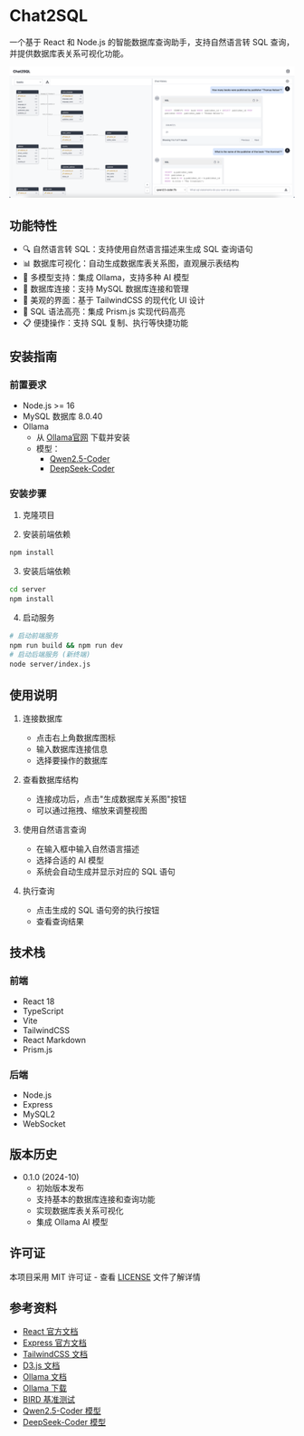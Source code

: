 # Chat2SQL

一个基于 React 和 Node.js 的智能数据库查询助手，支持自然语言转 SQL 查询，并提供数据库表关系可视化功能。

![alt text](image.png)

## 功能特性

- 🔍 自然语言转 SQL：支持使用自然语言描述来生成 SQL 查询语句
- 📊 数据库可视化：自动生成数据库表关系图，直观展示表结构
- 🤖 多模型支持：集成 Ollama，支持多种 AI 模型
- 💾 数据库连接：支持 MySQL 数据库连接和管理
- 🎨 美观的界面：基于 TailwindCSS 的现代化 UI 设计
- 📝 SQL 语法高亮：集成 Prism.js 实现代码高亮
- 📋 便捷操作：支持 SQL 复制、执行等快捷功能

## 安装指南

### 前置要求

- Node.js >= 16
- MySQL 数据库 8.0.40
- Ollama
  - 从 [Ollama官网](https://ollama.com/download) 下载并安装
  - 模型：
    - [Qwen2.5-Coder](https://ollama.com/library/qwen2.5-coder)
    - [DeepSeek-Coder](https://ollama.com/library/deepseek-coder)

### 安装步骤

1. 克隆项目

2. 安装前端依赖
```bash
npm install
```

3. 安装后端依赖
```bash
cd server
npm install
```


4. 启动服务
```bash
# 启动前端服务
npm run build && npm run dev
# 启动后端服务 (新终端)
node server/index.js
```

## 使用说明

1. 连接数据库
   - 点击右上角数据库图标
   - 输入数据库连接信息
   - 选择要操作的数据库

2. 查看数据库结构
   - 连接成功后，点击"生成数据库关系图"按钮
   - 可以通过拖拽、缩放来调整视图

3. 使用自然语言查询
   - 在输入框中输入自然语言描述
   - 选择合适的 AI 模型
   - 系统会自动生成并显示对应的 SQL 语句

4. 执行查询
   - 点击生成的 SQL 语句旁的执行按钮
   - 查看查询结果

## 技术栈

### 前端
- React 18
- TypeScript
- Vite
- TailwindCSS
- React Markdown
- Prism.js

### 后端
- Node.js
- Express
- MySQL2
- WebSocket


## 版本历史

- 0.1.0 (2024-10)
  - 初始版本发布
  - 支持基本的数据库连接和查询功能
  - 实现数据库表关系可视化
  - 集成 Ollama AI 模型

## 许可证

本项目采用 MIT 许可证 - 查看 [LICENSE](LICENSE) 文件了解详情


## 参考资料

- [React 官方文档](https://reactjs.org/)
- [Express 官方文档](https://expressjs.com/)
- [TailwindCSS 文档](https://tailwindcss.com/)
- [D3.js 文档](https://d3js.org/)
- [Ollama 文档](https://ollama.ai/)
- [Ollama 下载](https://ollama.com/download)
- [BIRD 基准测试](https://bird-bench.github.io/)
- [Qwen2.5-Coder 模型](https://ollama.com/library/qwen2.5-coder)
- [DeepSeek-Coder 模型](https://ollama.com/library/deepseek-coder)
